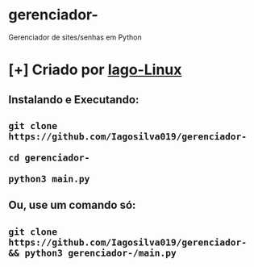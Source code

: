 # gerenciador-
Gerenciador de sites/senhas em Python

# [+] Criado por <a href = "https://github.com/Iagosilva019" >Iago-Linux <a />

  <h2> Instalando e Executando:<h2>
    
```git clone https://github.com/Iagosilva019/gerenciador-```
    
```cd gerenciador-```
    
```python3 main.py```
  <h2> Ou, use um comando só:<h2>
    
```git clone https://github.com/Iagosilva019/gerenciador- && python3 gerenciador-/main.py```
